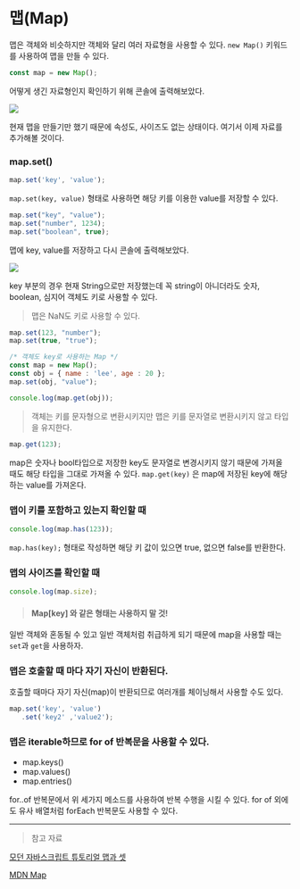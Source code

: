 # 맵(Map)
맵은 객체와 비슷하지만 객체와 달리 여러 자료형을 사용할 수 있다.
`new Map()` 키워드를 사용하여 맵을 만들 수 있다.

```js
const map = new Map();
```
어떻게 생긴 자료형인지 확인하기 위해 콘솔에 출력해보았다.

![](https://velog.velcdn.com/images/reasonz/post/e3752248-aa2d-4c54-97da-34b1bd345458/image.png)

현재 맵을 만들기만 했기 때문에 속성도, 사이즈도 없는 상태이다. 여기서 이제 자료를 추가해볼 것이다.

### map.set()

```js
map.set('key', 'value');
```
`map.set(key, value)`  형태로 사용하면 해당 키를 이용한 value를 저장할 수 있다.

```js
map.set("key", "value");
map.set("number", 1234);
map.set("boolean", true);
```

맵에 key, value를 저장하고 다시 콘솔에 출력해보았다.

![](https://velog.velcdn.com/images/reasonz/post/151b7559-1943-45ef-8b2d-103af076e054/image.png)

key 부분의 경우 현재 String으로만 저장했는데 꼭 string이 아니더라도 숫자, boolean, 심지어 객체도 키로 사용할 수 있다.


> 맵은 NaN도 키로 사용할 수 있다.

```js
map.set(123, "number");
map.set(true, "true");
```

```js
/* 객체도 key로 사용하는 Map */
const map = new Map();
const obj = { name : 'lee', age : 20 };
map.set(obj, "value");

console.log(map.get(obj));
```

> 객체는 키를 문자형으로 변환시키지만 맵은 키를 문자열로 변환시키지 않고 타입을 유지한다.

```js
map.get(123);
```

map은 숫자나 bool타입으로 저장한 key도 문자열로 변경시키지 않기 때문에 가져올 때도 해당 타입을 그대로 가져올 수 있다.
`map.get(key)` 은 map에 저장된 key에 해당하는 value를 가져온다.

### 맵이 키를 포함하고 있는지 확인할 때 
```js
console.log(map.has(123));
```
`map.has(key);` 형태로 작성하면 해당 키 값이 있으면 true, 없으면 false를 반환한다.

### 맵의 사이즈를 확인할 때
```js
console.log(map.size);
```

> #### Map[key] 와 같은 형태는 사용하지 말 것!
일반 객체와 혼동될 수 있고 일반 객체처럼 취급하게 되기 때문에 map을 사용할 때는 `set`과 `get`을 사용하자.

### 맵은 호출할 때 마다 자기 자신이 반환된다.
호출할 때마다 자기 자신(map)이 반환되므로 여러개를 체이닝해서 사용할 수도 있다.

```js
map.set('key', 'value')
   .set('key2' ,'value2');
```

### 맵은 iterable하므로 for of 반복문을 사용할 수 있다.

- map.keys()
- map.values()
- map.entries()

for..of 반복문에서 위 세가지 메소드를 사용하여 반복 수행을 시킬 수 있다.
for of 외에도 유사 배열처럼 forEach 반복문도 사용할 수 있다.


-- --
> 참고 자료

[모던 자바스크립트 튜토리얼 맵과 셋](https://ko.javascript.info/map-set)

[MDN Map](https://developer.mozilla.org/en-US/docs/Web/JavaScript/Reference/Global_Objects/Map)